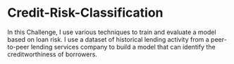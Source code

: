 # Credit-Risk-Classification
In this Challenge, I use various techniques to train and evaluate a model based on loan risk. I use a dataset of historical lending activity from a peer-to-peer lending services company to build a model that can identify the creditworthiness of borrowers.
